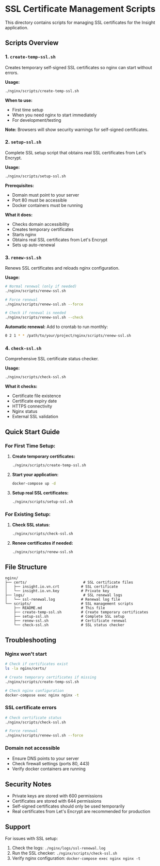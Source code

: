 # SSL Certificate Management Scripts

This directory contains scripts for managing SSL certificates for the Insight application.

## Scripts Overview

### 1. `create-temp-ssl.sh`
Creates temporary self-signed SSL certificates so nginx can start without errors.

**Usage:**
```bash
./nginx/scripts/create-temp-ssl.sh
```

**When to use:**
- First time setup
- When you need nginx to start immediately
- For development/testing

**Note:** Browsers will show security warnings for self-signed certificates.

### 2. `setup-ssl.sh`
Complete SSL setup script that obtains real SSL certificates from Let's Encrypt.

**Usage:**
```bash
./nginx/scripts/setup-ssl.sh
```

**Prerequisites:**
- Domain must point to your server
- Port 80 must be accessible
- Docker containers must be running

**What it does:**
- Checks domain accessibility
- Creates temporary certificates
- Starts nginx
- Obtains real SSL certificates from Let's Encrypt
- Sets up auto-renewal

### 3. `renew-ssl.sh`
Renews SSL certificates and reloads nginx configuration.

**Usage:**
```bash
# Normal renewal (only if needed)
./nginx/scripts/renew-ssl.sh

# Force renewal
./nginx/scripts/renew-ssl.sh --force

# Check if renewal is needed
./nginx/scripts/renew-ssl.sh --check
```

**Automatic renewal:**
Add to crontab to run monthly:
```bash
0 2 1 * * /path/to/your/project/nginx/scripts/renew-ssl.sh
```

### 4. `check-ssl.sh`
Comprehensive SSL certificate status checker.

**Usage:**
```bash
./nginx/scripts/check-ssl.sh
```

**What it checks:**
- Certificate file existence
- Certificate expiry date
- HTTPS connectivity
- Nginx status
- External SSL validation

## Quick Start Guide

### For First Time Setup:

1. **Create temporary certificates:**
   ```bash
   ./nginx/scripts/create-temp-ssl.sh
   ```

2. **Start your application:**
   ```bash
   docker-compose up -d
   ```

3. **Setup real SSL certificates:**
   ```bash
   ./nginx/scripts/setup-ssl.sh
   ```

### For Existing Setup:

1. **Check SSL status:**
   ```bash
   ./nginx/scripts/check-ssl.sh
   ```

2. **Renew certificates if needed:**
   ```bash
   ./nginx/scripts/renew-ssl.sh
   ```

## File Structure

```
nginx/
├── certs/                          # SSL certificate files
│   ├── insight.io.vn.crt          # SSL certificate
│   └── insight.io.vn.key          # Private key
├── logs/                           # SSL renewal logs
│   └── ssl-renewal.log            # Renewal log file
└── scripts/                       # SSL management scripts
    ├── README.md                  # This file
    ├── create-temp-ssl.sh         # Create temporary certificates
    ├── setup-ssl.sh               # Complete SSL setup
    ├── renew-ssl.sh               # Certificate renewal
    └── check-ssl.sh               # SSL status checker
```

## Troubleshooting

### Nginx won't start
```bash
# Check if certificates exist
ls -la nginx/certs/

# Create temporary certificates if missing
./nginx/scripts/create-temp-ssl.sh

# Check nginx configuration
docker-compose exec nginx nginx -t
```

### SSL certificate errors
```bash
# Check certificate status
./nginx/scripts/check-ssl.sh

# Force renewal
./nginx/scripts/renew-ssl.sh --force
```

### Domain not accessible
- Ensure DNS points to your server
- Check firewall settings (ports 80, 443)
- Verify docker containers are running

## Security Notes

- Private keys are stored with 600 permissions
- Certificates are stored with 644 permissions
- Self-signed certificates should only be used temporarily
- Real certificates from Let's Encrypt are recommended for production

## Support

For issues with SSL setup:
1. Check the logs: `./nginx/logs/ssl-renewal.log`
2. Run the SSL checker: `./nginx/scripts/check-ssl.sh`
3. Verify nginx configuration: `docker-compose exec nginx nginx -t`
